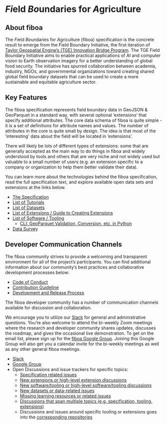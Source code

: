 # *Fi*eld *Bo*undaries for *A*griculture

## About fiboa
The *Fi*eld *Bo*undaries for *A*griculture (fiboa) specification is the concrete result to emerge from the Field Boundary Initiative, the first iteration of [Taylor Geospatial Engine’s (TGE) Innovation Bridge Program](https://tgengine.org/taylor-geospatial-engines-first-innovation-bridge/). The TGE Field Boundary Initiative aims to enable practical applications of AI and computer vision to Earth observation imagery for a better understanding of global food security. The initiative has spurred collaboration between academia, industry, NGOs, and governmental organizations toward creating shared global field boundary datasets that can be used to create a more sustainable and equitable agriculture sector.

## Key Features
The fiboa specification represents field boundary data in GeoJSON & GeoParquet in a standard way, with several optional ‘extensions’ that specify additional attributes. The core data schema of fiboa is quite simple - it is a set of definitions for attribute names and values. The number of attributes in the core is quite small by design. The idea is that most of the ‘interesting’ data about the field will be located in ‘extensions’. 

There will likely be lots of different types of extensions: some that are generally accepted as the main way to do things in fiboa and widely understood by tools and others that are very niche and not widely used but valuable to a small number of users (e.g. an extension specific to a company or organization to help them better validate their data). 

You can learn more about the technologies behind the fiboa specification, read the full specification text, and explore available open data sets and extensions at the links below.

- [The Specification](https://github.com/fiboa/specification)
- [List of Tutorials](https://github.com/fiboa/tutorials)
- [List of Datasets](https://github.com/fiboa/data)
- [List of Extensions / Guide to Creating Extensions](https://github.com/fiboa/extensions)
- [List of Software / Tooling](https://github.com/fiboa/software)
  - [CLI: GeoParquet Validation, Conversion, etc. in Python](https://github.com/fiboa/cli)
- [Data Survey](https://github.com/fiboa/data-survey) 

## Developer Communication Channels
The fiboa community strives to provide a welcoming and transparent environment for all of the project’s participants. You can find additional information about our community’s best practices and collaborative development processes below:
- [Code of Conduct](https://github.com/fiboa/specification/blob/main/CODE_OF_CONDUCT.md)
- [Contribution Guideline](https://github.com/fiboa/specification/blob/main/CONTRIBUTING.md)
- [Development and Release Process](https://github.com/fiboa/specification/blob/main/process.md)

The fiboa developer community has a number of communication channels available for discussion and collaboration.

We encourage you to utilize our [Slack](https://cloudnativegeo.slack.com/archives/C06ET015VGS) for general and administrative questions.
You’re also welcome to attend the bi-weekly Zoom meetings where the research and developer community shares updates, discusses the roadmap, and gives the occasional live demonstration.
To get on the email list, please sign up for the [fiboa Google Group](https://groups.google.com/a/tgengine.org/g/fiboa).
Joining this Google Group will also get you a calendar invite for the bi-weekly meetings as well as any other general fiboa meetings.

- [Slack](https://cloudnativegeo.slack.com/archives/C06ET015VGS)
- [Google Group](https://groups.google.com/a/tgengine.org/g/fiboa)
- Open Discussions and issue trackers for specific topics:
  - [Specification related issues](https://github.com/fiboa/specification/issues)
  - [New extensions or high-level extension discussions](https://github.com/fiboa/extensions/issues)
  - [New software/tooling or high-level software/tooling discussions](https://github.com/fiboa/software/issues)
  - [New datasets or data-related issues](https://github.com/fiboa/data/issues)
  - [Missing learning resources or related issues](https://github.com/fiboa/tutorials/issues)
  - [Discussions that span multiple topics (e.g. specification, tooling, extensions)](https://github.com/fiboa/specification/discussions)
  - Discussions and issues around specific tooling or extensions goes into the [corresponding repositories](https://github.com/orgs/fiboa/repositories)

